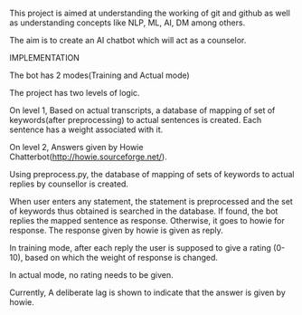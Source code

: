 This project is aimed at understanding the working of git and github as well as understanding concepts like NLP, ML, AI, DM among others.

The aim is to create an AI chatbot which will act as a counselor.

IMPLEMENTATION

The bot has 2 modes(Training and Actual mode)

The project has two levels of logic.

On level 1,
Based on actual transcripts, a database of mapping of set of keywords(after preprocessing) to actual sentences is created. Each sentence has a weight associated with it.

On level 2, 
Answers given by Howie Chatterbot(http://howie.sourceforge.net/).


Using preprocess.py, the database of mapping of sets of keywords to actual replies by counsellor is created.

When user enters any statement, the statement is preprocessed and the set of keywords thus obtained is searched in the database. If found, the bot replies the mapped sentence as response. Otherwise, it goes to howie for response. The response given by howie is given as reply.

In training mode, after each reply the user is supposed to give a rating (0-10), based on which the weight of response is changed.

In actual mode, no rating needs to be given.

Currently, A deliberate lag is shown to indicate that the answer is given by howie.

